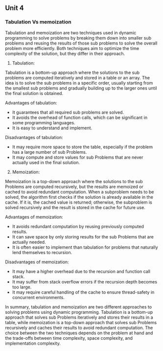 ## Unit 4

### Tabulation Vs memoization
Tabulation and memoization are two techniques used in dynamic programming to solve problems by breaking them down into smaller sub problems and reusing the results of those sub problems to solve the overall problem more efficiently. Both techniques aim to optimize the time complexity of the solution, but they differ in their approach.

1. Tabulation:

Tabulation is a bottom-up approach where the solutions to the sub problems are computed iteratively and stored in a table or an array. The idea is to solve the sub problems in a specific order, usually starting from the smallest sub problems and gradually building up to the larger ones until the final solution is obtained.

Advantages of tabulation:

- It guarantees that all required sub problems are solved.
- It avoids the overhead of function calls, which can be significant in some programming languages.
- It is easy to understand and implement.

Disadvantages of tabulation:

- It may require more space to store the table, especially if the problem has a large number of sub Problems.
- It may compute and store values for sub Problems that are never actually used in the final solution.



2. Memoization:

Memoization is a top-down approach where the solutions to the sub Problems are computed recursively, but the results are memoized or cached to avoid redundant computation. When a subproblem needs to be solved, the algorithm first checks if the solution is already available in the cache. If it is, the cached value is returned; otherwise, the subproblem is solved recursively and the result is stored in the cache for future use.

Advantages of memoization:

- It avoids redundant computation by reusing previously computed results.
- It can save space by only storing results for the sub Problems that are actually needed.
- It is often easier to implement than tabulation for problems that naturally lend themselves to recursion.

Disadvantages of memoization:

- It may have a higher overhead due to the recursion and function call stack.
- It may suffer from stack overflow errors if the recursion depth becomes too large.
- It may require careful handling of the cache to ensure thread-safety in concurrent environments.



In summary, tabulation and memoization are two different approaches to solving problems using dynamic programming. Tabulation is a bottom-up approach that solves sub Problems iteratively and stores their results in a table, while memoization is a top-down approach that solves sub Problems recursively and caches their results to avoid redundant computation. The choice between the two techniques depends on the problem at hand and the trade-offs between time complexity, space complexity, and implementation complexity.